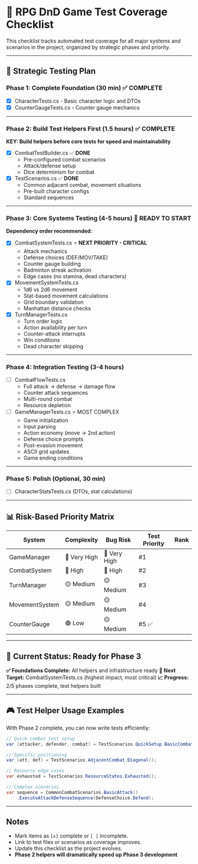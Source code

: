 # 🧪 RPG DnD Game Test Coverage Checklist

This checklist tracks automated test coverage for all major systems and scenarios in the project, organized by strategic phases and priority.

---

## 🎯 Strategic Testing Plan

### **Phase 1: Complete Foundation (30 min)** ✅ **COMPLETE**
- [x] CharacterTests.cs - Basic character logic and DTOs
- [x] CounterGaugeTests.cs - Counter gauge mechanics

---

### **Phase 2: Build Test Helpers First (1.5 hours)** ✅ **COMPLETE**
**KEY: Build helpers before core tests for speed and maintainability**
- [x] CombatTestBuilder.cs ✅ **DONE**
  - Pre-configured combat scenarios
  - Attack/defense setup
  - Dice determinism for combat
- [x] TestScenarios.cs ✅ **DONE**
  - Common adjacent combat, movement situations
  - Pre-built character configs
  - Standard sequences

---

### **Phase 3: Core Systems Testing (4-5 hours)** 🚧 **READY TO START**
**Dependency order recommended:**
- [x] CombatSystemTests.cs ⭐ **NEXT PRIORITY - CRITICAL**
  - Attack mechanics
  - Defense choices (DEF/MOV/TAKE)
  - Counter gauge building
  - Badminton streak activation
  - Edge cases (no stamina, dead characters)
- [x] MovementSystemTests.cs
  - 1d6 vs 2d6 movement
  - Stat-based movement calculations
  - Grid boundary validation
  - Manhattan distance checks
- [x] TurnManagerTests.cs
  - Turn order logic
  - Action availability per turn
  - Counter-attack interrupts
  - Win conditions
  - Dead character skipping

---

### **Phase 4: Integration Testing (3-4 hours)**
- [ ] CombatFlowTests.cs
  - Full attack → defense → damage flow
  - Counter attack sequences
  - Multi-round combat
  - Resource depletion
- [ ] GameManagerTests.cs ⭐ MOST COMPLEX
  - Game initialization
  - Input parsing
  - Action economy (move → 2nd action)
  - Defense choice prompts
  - Post-evasion movement
  - ASCII grid updates
  - Game ending conditions

---

### **Phase 5: Polish (Optional, 30 min)**
- [ ] CharacterStatsTests.cs (DTOs, stat calculations)

---

## 📊 Risk-Based Priority Matrix

| System          | Complexity | Bug Risk | Test Priority | Rank |
|-----------------|------------|----------|--------------|------|
| GameManager     | 🔴 Very High | 🔴 Very High | #1         |
| CombatSystem    | 🔴 High      | 🔴 High     | #2         |
| TurnManager     | 🟡 Medium    | 🟡 Medium   | #3         |
| MovementSystem  | 🟡 Medium    | 🟡 Medium   | #4         |
| CounterGauge    | 🟢 Low       | 🟡 Medium   | #5 ✅      |

---

## 🚀 **Current Status: Ready for Phase 3**

**✅ Foundations Complete:** All helpers and infrastructure ready
**🎯 Next Target:** CombatSystemTests.cs (highest impact, most critical)
**📈 Progress:** 2/5 phases complete, test helpers built

---

## 🎮 **Test Helper Usage Examples**

With Phase 2 complete, you can now write tests efficiently:

```csharp
// Quick combat test setup
var (attacker, defender, combat) = TestScenarios.QuickSetup.BasicCombatTest();

// Specific positioning
var (att, def) = TestScenarios.AdjacentCombat.Diagonal();

// Resource edge cases
var exhausted = TestScenarios.ResourceStates.Exhausted();

// Complex scenarios
var sequence = CommonCombatScenarios.BasicAttack()
    .ExecuteAttackDefenseSequence(DefenseChoice.Defend);
```

---

## Notes
- Mark items as `[x]` complete or `[ ]` incomplete.
- Link to test files or scenarios as coverage improves.
- Update this checklist as the project evolves.
- **Phase 2 helpers will dramatically speed up Phase 3 development**